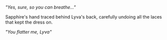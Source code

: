 *"Yes, sure, so you can breathe..."*

Sapphire's hand traced behind Lyva's back, carefully undoing all the laces that kept the dress on.

*"You flatter me, Lyva"*